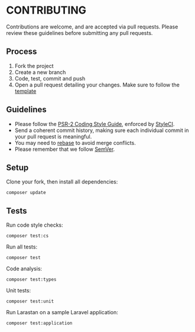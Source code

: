 # CONTRIBUTING

Contributions are welcome, and are accepted via pull requests.
Please review these guidelines before submitting any pull requests.

## Process

1. Fork the project
1. Create a new branch
1. Code, test, commit and push
1. Open a pull request detailing your changes. Make sure to follow the [template](.github/PULL_REQUEST_TEMPLATE.md)

## Guidelines

* Please follow the [PSR-2 Coding Style Guide](http://www.php-fig.org/psr/psr-2), enforced by [StyleCI](https://styleci.io).
* Send a coherent commit history, making sure each individual commit in your pull request is meaningful.
* You may need to [rebase](https://git-scm.com/book/en/v2/Git-Branching-Rebasing) to avoid merge conflicts.
* Please remember that we follow [SemVer](http://semver.org).

## Setup

Clone your fork, then install all dependencies:

    composer update

## Tests

Run code style checks:

    composer test:cs

Run all tests:

    composer test

Code analysis:

    composer test:types

Unit tests:

    composer test:unit

Run Larastan on a sample Laravel application:

    composer test:application
